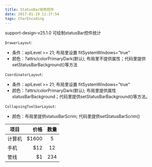 ```yaml
---
title: StatusBar绘色控件
date: 2017-01-19 11:37:54
tags: CharEncoding
---
```


support-design-v25.1.0 可绘制statusBar控件统计


``DrawerLayout``: 

* 条件：apiLevel >= 21; 布局里设置 fitSystemWindows="true"
* 颜色：?attrs/colorPrimaryDark(默认); 布局里不提供属性；代码里提供setStatusBarBackground()等方法

``CoordinatorLayout``:

* 条件：apiLevel >= 21; 布局里设置 fitSystemWindows="true"
* 颜色：?attrs/colorPrimaryDark(默认); 布局里提供属性statusBarBackground；代码里提供setStatusBarBackground()等方法。
			
``CollapsingToolbarLayout``:

* 颜色：布局里提供statusBarScrim; 代码里提供setStatusBarScrim()
			




| 项目        | 价格   |  数量  |
| --------   | -----:  | :----:  |
| 计算机     | \$1600 |   5     |
| 手机        |   \$12   |   12   |
| 管线        |    \$1    |  234  |
